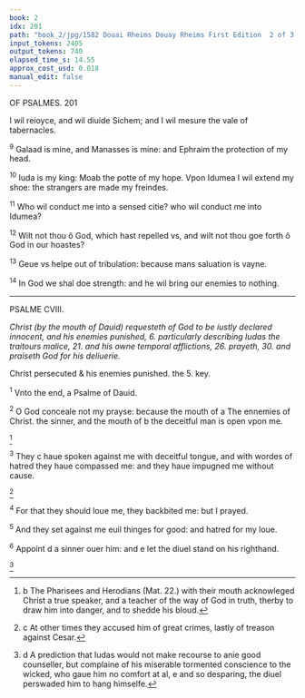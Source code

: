 ```yaml
---
book: 2
idx: 201
path: "book_2/jpg/1582 Douai Rheims Douay Rheims First Edition  2 of 3 1610 Old Testament.pdf-201.jpg"
input_tokens: 2405
output_tokens: 740
elapsed_time_s: 14.55
approx_cost_usd: 0.018
manual_edit: false
---
```

OF PSALMES. 201

I wil reioyce, and wil diuide Sichem; and I wil mesure the
vale of tabernacles.

<sup>9</sup> Galaad is mine, and Manasses is mine: and Ephraim the protection of my head.

<sup>10</sup> Iuda is my king: Moab the potte of my hope.
Vpon Idumea I wil extend my shoe: the strangers are made
my freindes.

<sup>11</sup> Who wil conduct me into a sensed citie? who wil conduct
me into Idumea?

<sup>12</sup> Wilt not thou ô God, which hast repelled vs, and wilt not
thou goe forth ô God in our hoastes?

<sup>13</sup> Geue vs helpe out of tribulation: because mans saluation is
vayne.

<sup>14</sup> In God we shal doe strength: and he wil bring our enemies
to nothing.

---

PSALME CVIII.

*Christ (by the mouth of Dauid) requesteth of God to be iustly declared innocent, and his enemies punished, 6. particularly describing Iudas the traitours malice, 21. and his owne temporal afflictions, 26. prayeth, 30. and praiseth God for his deliuerie.*

<aside>Christ persecuted & his enemies punished. the 5. key.</aside>

<sup>1</sup> Vnto the end, a Psalme of Dauid.

<sup>2</sup> O God conceale not my prayse: because the mouth of a The ennemies of Christ.
the sinner, and the mouth of b the deceitful man is open
vpon me.

[^1]

<sup>3</sup> They c haue spoken against me with deceitful tongue, and
with wordes of hatred they haue compassed me: and they haue
impugned me without cause.

[^2]

<sup>4</sup> For that they should loue me, they backbited me: but I
prayed.

<sup>5</sup> And they set against me euil thinges for good: and hatred
for my loue.

<sup>6</sup> Appoint d a sinner ouer him: and e let the diuel stand on his
righthand.

[^3]

[^1]: b The Pharisees and Herodians (Mat. 22.) with their mouth acknowleged Christ a true speaker, and a teacher of the way of God in truth, therby to draw him into danger, and to shedde his bloud.

[^2]: c At other times they accused him of great crimes, lastly of treason against Cesar.

[^3]: d A prediction that Iudas would not make recourse to anie good counseller, but complaine of his miserable tormented conscience to the wicked, who gaue him no comfort at al, e and so desparing, the diuel perswaded him to hang himselfe.